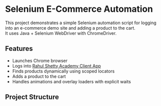 # Selenium E-Commerce Automation

This project demonstrates a simple Selenium automation script for logging into an e-commerce demo site and adding a product to the cart.  
It uses Java + Selenium WebDriver with ChromeDriver.

## Features
- Launches Chrome browser
- Logs into [Rahul Shetty Academy Client App](https://rahulshettyacademy.com/client)
- Finds products dynamically using scoped locators
- Adds a product to the cart
- Handles animations and overlay loaders with explicit waits

## Project Structure
